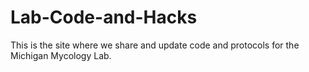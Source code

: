 # Lab-Code-and-Hacks
This is the site where we share and update code and protocols for the Michigan Mycology Lab.
